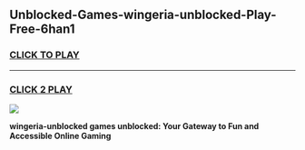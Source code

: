 
## Unblocked-Games-wingeria-unblocked-Play-Free-6han1
<h3>
<a href="https://premium76.site?title=wingeria-unblocked&ref=23A">CLICK TO PLAY</a></h3>
<hr>

<h3>
<a href="https://premium76.site?title=wingeria-unblocked&ref=23A">CLICK 2 PLAY</a>
  
</h3>

<a href="https://premium76.site?title=wingeria-unblocked&ref=23A"><img src="https://clearcache.store/games.png"></a>


**wingeria-unblocked games unblocked: Your Gateway to Fun and Accessible Online Gaming**
